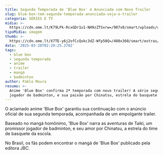 ```yaml
---
title: Segunda Temporada de 'Blue Box' é Anunciada com Novo Trailer
slug: blue-box-tem-segunda-temporada-anunciada-veja-o-trailer
categoria: SÉRIES E TV
midia: >-
  https://cdn.ome.lt/K79LPk-RcxGDr1u1-NH9zZTSxrw=/987x0/smart/uploads/conteudo/fotos/Screenshot_2025-03-27_at_18.42.34.png
tipoMidia: imagem
thumb: >-
  https://cdn.ome.lt/X7TE-y6j2ofCcQxkc3dZ-Wfp50Q=/480x360/smart/extras/conteudos/Screenshot_2025-03-27_at_18.42.34.png
data: '2025-03-28T02:20:25.378Z'
tags:
  - blue box
  - segunda temporada
  - anime
  - trailer
  - mangá
  - badminton
author: Pablo Moura
resumo: >-
  Anime 'Blue Box' confirma 2ª temporada com novo trailer! A série segue Taiki,
  jogador de badminton, e sua paixão por Chinatsu, estrela do basquete escolar.
---
```


O aclamado anime 'Blue Box' garantiu sua continuação com o anúncio oficial de sua segunda temporada, acompanhada de um empolgante trailer. 

Baseado no mangá homônimo, 'Blue Box' narra as aventuras de Taiki, um promissor jogador de badminton, e seu amor por Chinatsu, a estrela do time de basquete da escola. 

No Brasil, os fãs podem encontrar o mangá de 'Blue Box' publicado pela editora JBC.
